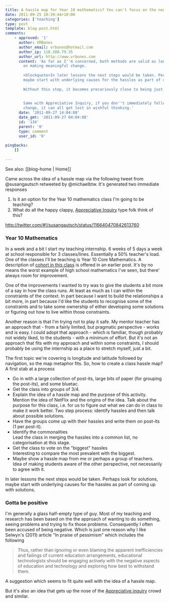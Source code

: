 ```yaml
---
title: A hassle map for Year 10 mathematics? You can't focus on the negatives?
date: 2011-09-25 10:39:44+10:00
categories: ['teaching']
type: post
template: blog-post.html
comments:
    - approved: '1'
      author: VRBones
      author_email: vrbones@hotmail.com
      author_ip: 118.208.79.35
      author_url: http://www.vrbones.com
      content: 'As far as I''m concerned, both methods are valid as long as they focus
        on making meaningful change.
    
        <blockquote>In later lessons the next steps would be taken. Perhaps look for solutions,
        maybe start with underlying causes for the hassles as part of coming up with solutions.</blockquote>
    
        Without this step, it becomes precariously close to being just a whingefest.
    
    
        Same with Appreciative Inquiry, if you don''t immediately follow up with any meaningful
        change, it can all get lost in wishful thinking.'
      date: '2011-09-27 14:04:08'
      date_gmt: '2011-09-27 04:04:08'
      id: '134'
      parent: '0'
      type: comment
      user_id: '0'
    
pingbacks:
    []
    
---
```


See also: [[blog-home | Home]]

Came across the idea of a hassle map via the following tweet from @susangautsch retweeted by @michaelbtw. It's generated two immediate responses

1. Is it an option for the Year 10 mathematics class I'm going to be teaching?
2. What do all the happy clappy, [Appreciative Inquiry](http://en.wikipedia.org/wiki/Appreciative_inquiry) type folk think of this?

http://twitter.com/#!/susangautsch/status/116640470842613760

### Year 10 Mathematics

In a week and a bit I start my teaching internship. 6 weeks of 5 days a week at school responsible for 3 classes/lines. Essentially a 50% teacher's load. One of the classes I'll be teaching is Year 10 Core Mathematics. A description of [cohort in this class](/blog2/2011/09/21/the-final-plan-khan-academy-gamification-and-the-flipped-classroom/#cohort) is offered in an earlier post. It's by no means the worst example of high school mathematics I've seen, but there' always room for improvement.

One of the improvements I wanted to try was to give the students a bit more of a say in how the class runs. At least as much as I can within the constraints of the context. In part because I want to build the relationships a bit more, in part because I'd like the students to recognise some of the constraints and to take some ownership of either developing some solutions or figuring out how to live within those constraints.

Another reason is that I'm trying not to play it safe. My mentor teacher has an approach that - from a fairly limited, but pragmatic perspective - works and is easy. I could adopt that approach - which is familiar, though probably not widely liked, to the students - with a minimum of effort. But it's not an approach that fits with my approach and within some constraints, I should probably be using the internship as a place to stretch myself, just a bit.

The first topic we're covering is longitude and latitude followed by navigation, so the map metaphor fits. So, how to create a class hassle map? A first stab at a process

- Go in with a large collection of post-its, large bits of paper (for grouping the post-its), and some bluetac.
- Get the class into groups of 3/4.
- Explain the idea of a hassle map and the purpose of this activity.  
    Mention the idea of NetFlix and the origins of the idea. Talk about the purpose for this class, i.e. for us to figure out what we can do in class to make it work better. Two step process: identify hassles and then talk about possible solutions.
- Have the groups come up with their hassles and write them on post-its (1 per post-it).
- Identify the commonalities  
    Lead the class in merging the hassles into a common list, no categorisation at this stage.
- Get the class to vote on the "biggest" hassles  
    Interesting to compare the most prevalent with the biggest.
- Maybe show a hassle map from me or perhaps a group of teachers.  
    Idea of making students aware of the other perspective, not necessarily to agree with it.

In later lessons the next steps would be taken. Perhaps look for solutions, maybe start with underlying causes for the hassles as part of coming up with solutions.

### Gotta be positive

I'm generally a glass half-empty type of guy. Most of my teaching and research has been based on the the approach of wanting to do something, seeing problems and trying to fix those problems. Consequently I often been accused of being negative. Which is just one reason why I like Selwyn's (2011) article "In praise of pessimism" which includes the following

> Thus, rather than ignoring or even blaming the apparent inefficiencies and failings of current education arrangements, educational technologists should be engaging actively with the negative aspects of education and technology and exploring how best to withstand them.

A suggestion which seems to fit quite well with the idea of a hassle map.

But it's also an idea that gets up the nose of the [Appreciative inquiry](http://en.wikipedia.org/wiki/Appreciative_inquiry) crowd and similar.